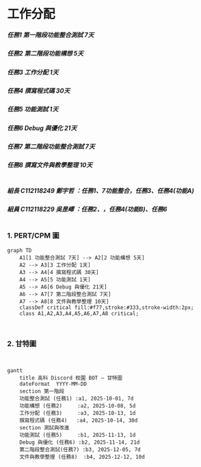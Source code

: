 # 工作分配

#####  任務1 第一階段功能整合測試 7天
#####  任務2 第二階段功能構想 5天
#####  任務3 工作分配 1天
#####  任務4 撰寫程式碼 30天
#####  任務5 功能測試 1天
#####  任務6 Debug 與優化 21天
#####  任務7 第二階段功能整合測試 7天
#####  任務8 撰寫文件與教學整理 10天
#  
#  
#  
#  
#  
#  
##### 組長 C112118249 鄭宇哲 ：任務1、7功能整合，任務3、任務4(功能A)
##### 組員 C112118229 吳昰嶧 ：任務2、，任務4(功能B)、任務6
#
#
#
#
#
### 1. PERT/CPM 圖
```mermaid
graph TD
    A1[1 功能整合測試 7天] --> A2[2 功能構想 5天]
    A2 --> A3[3 工作分配 1天]
    A3 --> A4[4 撰寫程式碼 30天]
    A4 --> A5[5 功能測試 1天]
    A5 --> A6[6 Debug 與優化 21天]
    A6 --> A7[7 第二階段整合測試 7天]
    A7 --> A8[8 文件與教學整理 10天]
    classDef critical fill:#f77,stroke:#333,stroke-width:2px;
    class A1,A2,A3,A4,A5,A6,A7,A8 critical;



```
### 2. 甘特圖
```mermaid


gantt
    title 高科 Discord 校園 BOT — 甘特圖
    dateFormat  YYYY-MM-DD
    section 第一階段
    功能整合測試 (任務1) :a1, 2025-10-01, 7d
    功能構想 (任務2)     :a2, 2025-10-08, 5d
    工作分配 (任務3)     :a3, 2025-10-13, 1d
    撰寫程式碼 (任務4)   :a4, 2025-10-14, 30d
    section 測試與改進
    功能測試 (任務5)     :b1, 2025-11-13, 1d
    Debug 與優化 (任務6) :b2, 2025-11-14, 21d
    第二階段整合測試(任務7) :b3, 2025-12-05, 7d
    文件與教學整理 (任務8)  :b4, 2025-12-12, 10d


``` 

